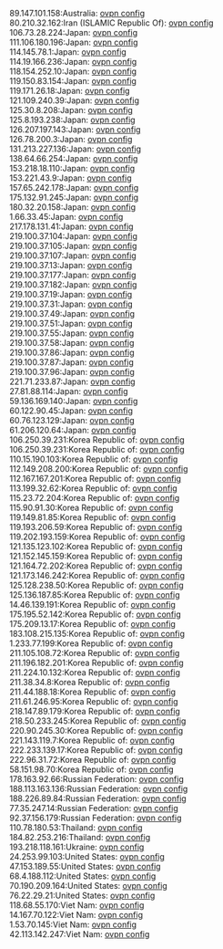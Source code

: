 89.147.101.158:Australia: [ovpn config](vpn/89_147_101_158.ovpn)  
80.210.32.162:Iran (ISLAMIC Republic Of): [ovpn config](vpn/80_210_32_162.ovpn)  
106.73.28.224:Japan: [ovpn config](vpn/106_73_28_224.ovpn)  
111.106.180.196:Japan: [ovpn config](vpn/111_106_180_196.ovpn)  
114.145.78.1:Japan: [ovpn config](vpn/114_145_78_1.ovpn)  
114.19.166.236:Japan: [ovpn config](vpn/114_19_166_236.ovpn)  
118.154.252.10:Japan: [ovpn config](vpn/118_154_252_10.ovpn)  
119.150.83.154:Japan: [ovpn config](vpn/119_150_83_154.ovpn)  
119.171.26.18:Japan: [ovpn config](vpn/119_171_26_18.ovpn)  
121.109.240.39:Japan: [ovpn config](vpn/121_109_240_39.ovpn)  
125.30.8.208:Japan: [ovpn config](vpn/125_30_8_208.ovpn)  
125.8.193.238:Japan: [ovpn config](vpn/125_8_193_238.ovpn)  
126.207.197.143:Japan: [ovpn config](vpn/126_207_197_143.ovpn)  
126.78.200.3:Japan: [ovpn config](vpn/126_78_200_3.ovpn)  
131.213.227.136:Japan: [ovpn config](vpn/131_213_227_136.ovpn)  
138.64.66.254:Japan: [ovpn config](vpn/138_64_66_254.ovpn)  
153.218.18.110:Japan: [ovpn config](vpn/153_218_18_110.ovpn)  
153.221.43.9:Japan: [ovpn config](vpn/153_221_43_9.ovpn)  
157.65.242.178:Japan: [ovpn config](vpn/157_65_242_178.ovpn)  
175.132.91.245:Japan: [ovpn config](vpn/175_132_91_245.ovpn)  
180.32.20.158:Japan: [ovpn config](vpn/180_32_20_158.ovpn)  
1.66.33.45:Japan: [ovpn config](vpn/1_66_33_45.ovpn)  
217.178.131.41:Japan: [ovpn config](vpn/217_178_131_41.ovpn)  
219.100.37.104:Japan: [ovpn config](vpn/219_100_37_104.ovpn)  
219.100.37.105:Japan: [ovpn config](vpn/219_100_37_105.ovpn)  
219.100.37.107:Japan: [ovpn config](vpn/219_100_37_107.ovpn)  
219.100.37.13:Japan: [ovpn config](vpn/219_100_37_13.ovpn)  
219.100.37.177:Japan: [ovpn config](vpn/219_100_37_177.ovpn)  
219.100.37.182:Japan: [ovpn config](vpn/219_100_37_182.ovpn)  
219.100.37.19:Japan: [ovpn config](vpn/219_100_37_19.ovpn)  
219.100.37.31:Japan: [ovpn config](vpn/219_100_37_31.ovpn)  
219.100.37.49:Japan: [ovpn config](vpn/219_100_37_49.ovpn)  
219.100.37.51:Japan: [ovpn config](vpn/219_100_37_51.ovpn)  
219.100.37.55:Japan: [ovpn config](vpn/219_100_37_55.ovpn)  
219.100.37.58:Japan: [ovpn config](vpn/219_100_37_58.ovpn)  
219.100.37.86:Japan: [ovpn config](vpn/219_100_37_86.ovpn)  
219.100.37.87:Japan: [ovpn config](vpn/219_100_37_87.ovpn)  
219.100.37.96:Japan: [ovpn config](vpn/219_100_37_96.ovpn)  
221.71.233.87:Japan: [ovpn config](vpn/221_71_233_87.ovpn)  
27.81.88.114:Japan: [ovpn config](vpn/27_81_88_114.ovpn)  
59.136.169.140:Japan: [ovpn config](vpn/59_136_169_140.ovpn)  
60.122.90.45:Japan: [ovpn config](vpn/60_122_90_45.ovpn)  
60.76.123.129:Japan: [ovpn config](vpn/60_76_123_129.ovpn)  
61.206.120.64:Japan: [ovpn config](vpn/61_206_120_64.ovpn)  
106.250.39.231:Korea Republic of: [ovpn config](vpn/106_250_39_231.ovpn)  
106.250.39.231:Korea Republic of: [ovpn config](vpn/106_250_39_231.ovpn)  
110.15.190.103:Korea Republic of: [ovpn config](vpn/110_15_190_103.ovpn)  
112.149.208.200:Korea Republic of: [ovpn config](vpn/112_149_208_200.ovpn)  
112.167.167.201:Korea Republic of: [ovpn config](vpn/112_167_167_201.ovpn)  
113.199.32.62:Korea Republic of: [ovpn config](vpn/113_199_32_62.ovpn)  
115.23.72.204:Korea Republic of: [ovpn config](vpn/115_23_72_204.ovpn)  
115.90.91.30:Korea Republic of: [ovpn config](vpn/115_90_91_30.ovpn)  
119.149.81.85:Korea Republic of: [ovpn config](vpn/119_149_81_85.ovpn)  
119.193.206.59:Korea Republic of: [ovpn config](vpn/119_193_206_59.ovpn)  
119.202.193.159:Korea Republic of: [ovpn config](vpn/119_202_193_159.ovpn)  
121.135.123.102:Korea Republic of: [ovpn config](vpn/121_135_123_102.ovpn)  
121.152.145.159:Korea Republic of: [ovpn config](vpn/121_152_145_159.ovpn)  
121.164.72.202:Korea Republic of: [ovpn config](vpn/121_164_72_202.ovpn)  
121.173.146.242:Korea Republic of: [ovpn config](vpn/121_173_146_242.ovpn)  
125.128.238.50:Korea Republic of: [ovpn config](vpn/125_128_238_50.ovpn)  
125.136.187.85:Korea Republic of: [ovpn config](vpn/125_136_187_85.ovpn)  
14.46.139.191:Korea Republic of: [ovpn config](vpn/14_46_139_191.ovpn)  
175.195.52.142:Korea Republic of: [ovpn config](vpn/175_195_52_142.ovpn)  
175.209.13.17:Korea Republic of: [ovpn config](vpn/175_209_13_17.ovpn)  
183.108.215.135:Korea Republic of: [ovpn config](vpn/183_108_215_135.ovpn)  
1.233.77.199:Korea Republic of: [ovpn config](vpn/1_233_77_199.ovpn)  
211.105.108.72:Korea Republic of: [ovpn config](vpn/211_105_108_72.ovpn)  
211.196.182.201:Korea Republic of: [ovpn config](vpn/211_196_182_201.ovpn)  
211.224.10.132:Korea Republic of: [ovpn config](vpn/211_224_10_132.ovpn)  
211.38.34.8:Korea Republic of: [ovpn config](vpn/211_38_34_8.ovpn)  
211.44.188.18:Korea Republic of: [ovpn config](vpn/211_44_188_18.ovpn)  
211.61.246.95:Korea Republic of: [ovpn config](vpn/211_61_246_95.ovpn)  
218.147.89.179:Korea Republic of: [ovpn config](vpn/218_147_89_179.ovpn)  
218.50.233.245:Korea Republic of: [ovpn config](vpn/218_50_233_245.ovpn)  
220.90.245.30:Korea Republic of: [ovpn config](vpn/220_90_245_30.ovpn)  
221.143.119.7:Korea Republic of: [ovpn config](vpn/221_143_119_7.ovpn)  
222.233.139.17:Korea Republic of: [ovpn config](vpn/222_233_139_17.ovpn)  
222.96.31.72:Korea Republic of: [ovpn config](vpn/222_96_31_72.ovpn)  
58.151.98.70:Korea Republic of: [ovpn config](vpn/58_151_98_70.ovpn)  
178.163.92.66:Russian Federation: [ovpn config](vpn/178_163_92_66.ovpn)  
188.113.163.136:Russian Federation: [ovpn config](vpn/188_113_163_136.ovpn)  
188.226.89.84:Russian Federation: [ovpn config](vpn/188_226_89_84.ovpn)  
77.35.247.14:Russian Federation: [ovpn config](vpn/77_35_247_14.ovpn)  
92.37.156.179:Russian Federation: [ovpn config](vpn/92_37_156_179.ovpn)  
110.78.180.53:Thailand: [ovpn config](vpn/110_78_180_53.ovpn)  
184.82.253.216:Thailand: [ovpn config](vpn/184_82_253_216.ovpn)  
193.218.118.161:Ukraine: [ovpn config](vpn/193_218_118_161.ovpn)  
24.253.99.103:United States: [ovpn config](vpn/24_253_99_103.ovpn)  
47.153.189.55:United States: [ovpn config](vpn/47_153_189_55.ovpn)  
68.4.188.112:United States: [ovpn config](vpn/68_4_188_112.ovpn)  
70.190.209.164:United States: [ovpn config](vpn/70_190_209_164.ovpn)  
76.22.29.21:United States: [ovpn config](vpn/76_22_29_21.ovpn)  
118.68.55.170:Viet Nam: [ovpn config](vpn/118_68_55_170.ovpn)  
14.167.70.122:Viet Nam: [ovpn config](vpn/14_167_70_122.ovpn)  
1.53.70.145:Viet Nam: [ovpn config](vpn/1_53_70_145.ovpn)  
42.113.142.247:Viet Nam: [ovpn config](vpn/42_113_142_247.ovpn)  
